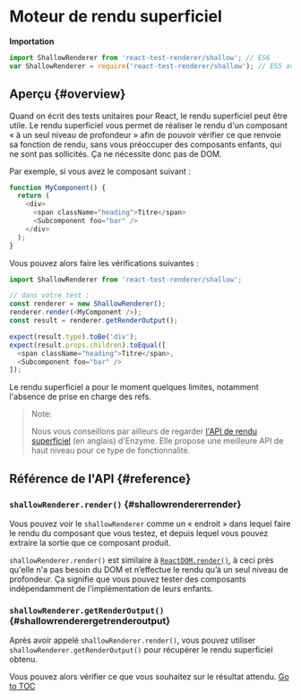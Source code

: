 
# Moteur de rendu superficiel


**Importation**

```javascript
import ShallowRenderer from 'react-test-renderer/shallow'; // ES6
var ShallowRenderer = require('react-test-renderer/shallow'); // ES5 avec npm
```

## Aperçu {#overview}

Quand on écrit des tests unitaires pour React, le rendu superficiel peut être utile. Le rendu superficiel vous permet de réaliser le rendu d'un composant « à un seul niveau de profondeur » afin de pouvoir vérifier ce que renvoie sa fonction de rendu, sans vous préoccuper des composants enfants, qui ne sont pas sollicités. Ça ne nécessite donc pas de DOM.

Par exemple, si vous avez le composant suivant :

```javascript
function MyComponent() {
  return (
    <div>
      <span className="heading">Titre</span>
      <Subcomponent foo="bar" />
    </div>
  );
}
```

Vous pouvez alors faire les vérifications suivantes :

```javascript
import ShallowRenderer from 'react-test-renderer/shallow';

// dans votre test :
const renderer = new ShallowRenderer();
renderer.render(<MyComponent />);
const result = renderer.getRenderOutput();

expect(result.type).toBe('div');
expect(result.props.children).toEqual([
  <span className="heading">Titre</span>,
  <Subcomponent foo="bar" />
]);
```

Le rendu superficiel a pour le moment quelques limites, notamment l'absence de prise en charge des refs.

> Note:
>
> Nous vous conseillons par ailleurs de regarder [l'API de rendu superficiel](http://airbnb.io/enzyme/docs/api/shallow.html) (en anglais) d'Enzyme. Elle propose une meilleure API de haut niveau pour ce type de fonctionnalité.

## Référence de l'API {#reference}

### `shallowRenderer.render()` {#shallowrendererrender}

Vous pouvez voir le `shallowRenderer` comme un « endroit » dans lequel faire le rendu du composant que vous testez, et depuis lequel vous pouvez extraire la sortie que ce composant produit.

`shallowRenderer.render()` est similaire à [`ReactDOM.render()`](./react-dom.html#render), à ceci près qu'elle n'a pas besoin du DOM et n’effectue le rendu qu’à un seul niveau de profondeur. Ça signifie que vous pouvez tester des composants indépendamment de l'implémentation de leurs enfants.

### `shallowRenderer.getRenderOutput()` {#shallowrenderergetrenderoutput}

Après avoir appelé `shallowRenderer.render()`, vous pouvez utiliser `shallowRenderer.getRenderOutput()` pour récupérer le rendu superficiel obtenu.

Vous pouvez alors vérifier ce que vous souhaitez sur le résultat attendu.
<span style="float: footnote;"><a href="./index.html#toc">Go to TOC</a></span>
